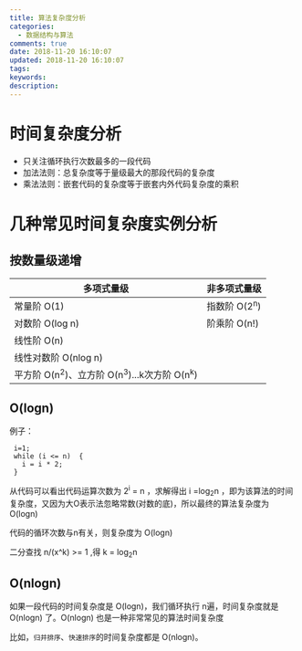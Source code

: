 ```yaml
---
title: 算法复杂度分析
categories:
  - 数据结构与算法
comments: true
date: 2018-11-20 16:10:07
updated: 2018-11-20 16:10:07
tags:
keywords:
description:
---
```



<!-- more -->

# 时间复杂度分析

- 只关注循环执行次数最多的一段代码
- 加法法则：总复杂度等于量级最大的那段代码的复杂度
- 乘法法则：嵌套代码的复杂度等于嵌套内外代码复杂度的乘积

# 几种常见时间复杂度实例分析

## 按数量级递增

| 多项式量级 | 非多项式量级 |
|---|---|
|常量阶 O(1)|指数阶 O(2<sup>n</sup>)|
|对数阶 O(log n)|阶乘阶 O(n!)|
|线性阶 O(n)||
|线性对数阶 O(nlog n)||
|平方阶 O(n<sup>2</sup>)、立方阶 O(n<sup>3</sup>)...k次方阶 O(n<sup>k</sup>)||

## O(logn)
例子：

```
 i=1;
 while (i <= n)  {
   i = i * 2;
 }
```

从代码可以看出代码运算次数为 2<sup>i</sup> = n ，求解得出 i =log<sub>2</sub>n ，即为该算法的时间复杂度，又因为大O表示法忽略常数(对数的底)，所以最终的算法复杂度为 O(logn)

代码的循环次数与n有关，则复杂度为 O(logn)

二分查找  n/(x^k) >= 1 ,得 k = log<sub>2</sub>n

## O(nlogn)

如果一段代码的时间复杂度是 O(logn)，我们循环执行 n遍，时间复杂度就是 O(nlogn) 了。O(nlogn) 也是一种非常常见的算法时间复杂度

比如，`归并排序`、`快速排序`的时间复杂度都是 O(nlogn)。
































